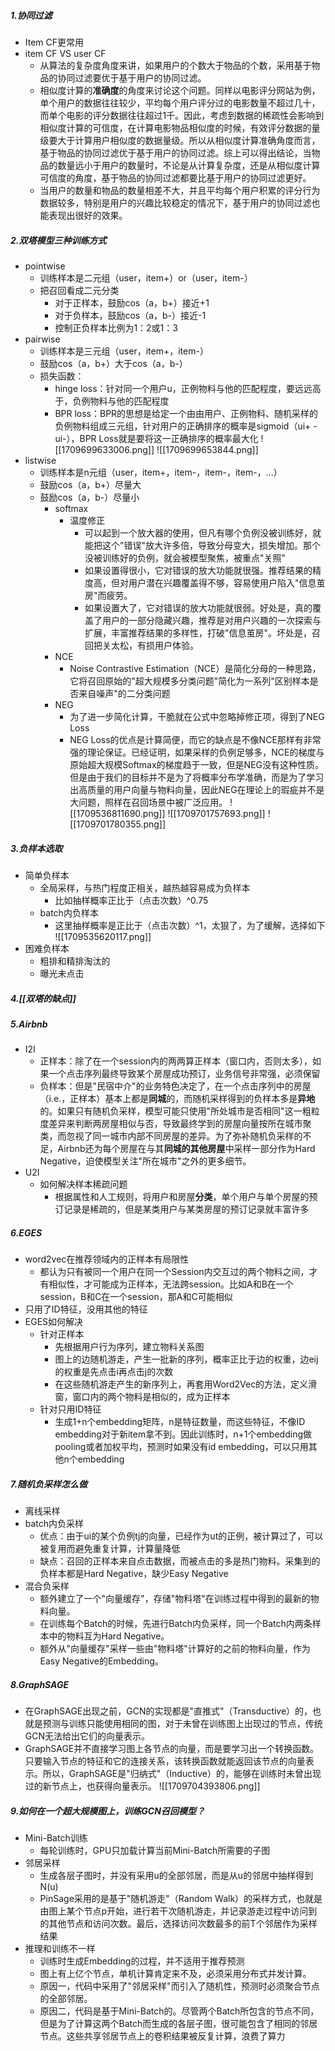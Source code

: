 ##### 1.协同过滤
- Item CF更常用
- item CF VS user CF
	- 从算法的复杂度角度来讲，如果用户的个数大于物品的个数，采用基于物品的协同过滤要优于基于用户的协同过滤。
	- 相似度计算的**准确度**的角度来讨论这个问题。同样以电影评分网站为例，单个用户的数据往往较少，平均每个用户评分过的电影数量不超过几十，而单个电影的评分数据往往超过1千。因此，考虑到数据的稀疏性会影响到相似度计算的可信度，在计算电影物品相似度的时候，有效评分数据的量级要大于计算用户相似度的数据量级。所以从相似度计算准确角度而言，基于物品的协同过滤优于基于用户的协同过滤。综上可以得出结论，当物品的数量远小于用户的数量时，不论是从计算复杂度，还是从相似度计算可信度的角度，基于物品的协同过滤都要比基于用户的协同过滤更好。
	- 当用户的数量和物品的数量相差不大，并且平均每个用户积累的评分行为数据较多，特别是用户的兴趣比较稳定的情况下，基于用户的协同过滤也能表现出很好的效果。
##### 2.双塔模型三种训练方式
- pointwise
	- 训练样本是二元组（user，item+）or（user，item-）
	- 把召回看成二元分类
		- 对于正样本，鼓励cos（a，b+）接近+1
		- 对于负样本，鼓励cos（a，b-）接近-1
		- 控制正负样本比例为1：2或1：3
- pairwise
	- 训练样本是三元组（user，item+，item-）
	- 鼓励cos（a，b+）大于cos（a，b-）
	- 损失函数：
		- hinge loss：针对同一个用户u，正例物料与他的匹配程度，要远远高于，负例物料与他的匹配程度
		- BPR loss：BPR的思想是给定一个由由用户、正例物料、随机采样的负例物料组成三元组，针对用户的正确排序的概率是sigmoid（ui+ - ui-），BPR Loss就是要将这一正确排序的概率最大化
![[1709699633006.png]]
![[1709699653844.png]]
- listwise
	-  训练样本是n元组（user，item+，item-，item-，item-，...）
	-  鼓励cos（a，b+）尽量大
	-  鼓励cos（a，b-）尽量小
		- softmax
			- 温度修正
				- 可以起到一个放大器的使用，但凡有哪个负例没被训练好，就能把这个"错误"放大许多倍，导致分母变大，损失增加。那个没被训练好的负例，就会被模型聚焦，被重点"关照"
				- 如果设置得很小，它对错误的放大功能就很强。推荐结果的精度高，但对用户潜在兴趣覆盖得不够，容易使用户陷入"信息茧房"而疲劳。
				- 如果设置大了，它对错误的放大功能就很弱。好处是，真的覆盖了用户的一部分隐藏兴趣，推荐是对用户兴趣的一次探索与扩展，丰富推荐结果的多样性，打破"信息茧房"。坏处是，召回把关太松，有损用户体验。
		- NCE
			- Noise Contrastive Estimation（NCE）是简化分母的一种思路，它将召回原始的"超大规模多分类问题"简化为一系列"区别样本是否来自噪声"的二分类问题
		- NEG
			- 为了进一步简化计算，干脆就在公式中忽略掉修正项，得到了NEG Loss
			- NEG Loss的优点是计算简便，而它的缺点是不像NCE那样有非常强的理论保证。已经证明，如果采样的负例足够多，NCE的梯度与原始超大规模Softmax的梯度趋于一致，但是NEG没有这种性质。但是由于我们的目标并不是为了将概率分布学准确，而是为了学习出高质量的用户向量与物料向量，因此NEG在理论上的瑕疵并不是大问题，照样在召回场景中被广泛应用。
![[1709536811690.png]]
![[1709701757693.png]]
![[1709701780355.png]]
##### 3.负样本选取
- 简单负样本
	- 全局采样，与热门程度正相关，越热越容易成为负样本
		- 比如抽样概率正比于（点击次数）^0.75
	- batch内负样本
		- 这里抽样概率是正比于（点击次数）^1，太狠了，为了缓解，选择如下
![[1709535620117.png]]
- 困难负样本
	- 粗排和精排淘汰的
	- 曝光未点击
##### 4.[[双塔的缺点]]
##### 5.Airbnb
- I2I
	- 正样本：除了在一个session内的两两算正样本（窗口内，否则太多），如果一个点击序列最终导致某个房屋成功预订，业务信号非常强，必须保留
	- 负样本：但是"民宿中介"的业务特色决定了，在一个点击序列中的房屋（i.e.，正样本）基本上都是**同城**的，而随机采样得到的负样本多是**异地**的。如果只有随机负采样，模型可能只使用"所处城市是否相同"这一粗粒度差异来判断两房屋相似与否，导致最终学到的房屋向量按所在城市聚类，而忽视了同一城市内部不同房屋的差异。为了弥补随机负采样的不足，Airbnb还为每个房屋在与其**同城的其他房屋**中采样一部分作为Hard Negative，迫使模型关注"所在城市"之外的更多细节。
- U2I
	- 如何解决样本稀疏问题
		- 根据属性和人工规则，将用户和房屋**分类**，单个用户与单个房屋的预订记录是稀疏的，但是某类用户与某类房屋的预订记录就丰富许多
##### 6.EGES
- word2vec在推荐领域内的正样本有局限性
	- 都认为只有被同一个用户在同一个Session内交互过的两个物料之间，才有相似性，才可能成为正样本，无法跨session。比如A和B在一个session，B和C在一个session，那A和C可能相似
- 只用了ID特征，没用其他的特征
- EGES如何解决
	- 针对正样本
		- 先根据用户行为序列，建立物料关系图
		- 图上的边随机游走，产生一批新的序列，概率正比于边的权重，边eij的权重是先点击i再点击j的次数
		- 在这些随机游走产生的新序列上，再套用Word2Vec的方法，定义滑窗，窗口内的两个物料是相似的，成为正样本
	- 针对只用ID特征
		- 生成1+n个embedding矩阵，n是特征数量，而这些特征，不像ID embedding对于新item拿不到。因此训练时，n+1个embedding做pooling或者加权平均，预测时如果没有id embedding，可以只用其他n个embedding
##### 7.随机负采样怎么做
- 离线采样
- batch内负采样
	- 优点：由于ui的某个负例tj的向量，已经作为ut的正例，被计算过了，可以被复用而避免重复计算，计算量降低
	- 缺点：召回的正样本来自点击数据，而被点击的多是热门物料。采集到的负样本都是Hard Negative，缺少Easy Negative
- 混合负采样
	- 额外建立了一个"向量缓存"，存储"物料塔"在训练过程中得到的最新的物料向量。
	- 在训练每个Batch的时候，先进行Batch内负采样，同一个Batch内两条样本中的物料互为Hard Negative。
	- 额外从"向量缓存"采样一些由"物料塔"计算好的之前的物料向量，作为Easy Negative的Embedding。
##### 8.GraphSAGE
- 在GraphSAGE出现之前，GCN的实现都是"直推式"（Transductive）的，也就是预测与训练只能使用相同的图，对于未曾在训练图上出现过的节点，传统GCN无法给出它们的向量表示。
- GraphSAGE并不直接学习图上各节点的向量，而是要学习出一个转换函数。只要输入节点的特征和它的连接关系，该转换函数就能返回该节点的向量表示。所以，GraphSAGE是"归纳式"（Inductive）的，能够在训练时未曾出现过的新节点上，也获得向量表示。
![[1709704393806.png]]
##### 9.如何在一个超大规模图上，训练GCN召回模型？
- Mini-Batch训练
	- 每轮训练时，GPU只加载计算当前Mini-Batch所需要的子图
- 邻居采样
	- 生成各层子图时，并没有采用u的全部邻居，而是从u的邻居中抽样得到N(u)
	- PinSage采用的是基于"随机游走"（Random Walk）的采样方式，也就是由图上某个节点p开始，进行若干次随机游走，并记录游走过程中访问到的其他节点和访问次数。最后，选择访问次数最多的前T个邻居作为采样结果
- 推理和训练不一样
	- 训练时生成Embedding的过程，并不适用于推荐预测
	- 图上有上亿个节点，单机计算肯定来不及，必须采用分布式并发计算。
	- 原因一，代码中采用了"邻居采样"而引入了随机性，预测时必须聚合节点的全部邻居。
	- 原因二，代码是基于Mini-Batch的。尽管两个Batch所包含的节点不同，但是为了计算这两个Batch而生成的各层子图，很可能包含了相同的邻居节点。这些共享邻居节点上的卷积结果被反复计算，浪费了算力